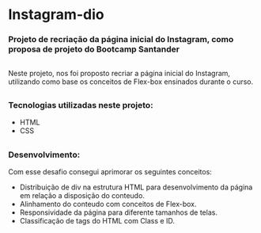 # Instagram-dio

### Projeto de recriação da página inicial do Instagram, como proposa de projeto do Bootcamp Santander

##

Neste projeto, nos foi proposto recriar a página inicial do Instagram, utilizando como base os conceitos de Flex-box ensinados durante o curso.

##

### Tecnologias utilizadas neste projeto:

- HTML 
- CSS

##

### Desenvolvimento:

Com esse desafio consegui aprimorar os seguintes conceitos:

- Distribuição de div na estrutura HTML para desenvolvimento  da página em relação a disposição do conteudo.
- Alinhamento do conteudo com conceitos de Flex-box.
- Responsividade da página para diferente tamanhos de telas.
- Classificação de tags do HTML com Class e ID.
